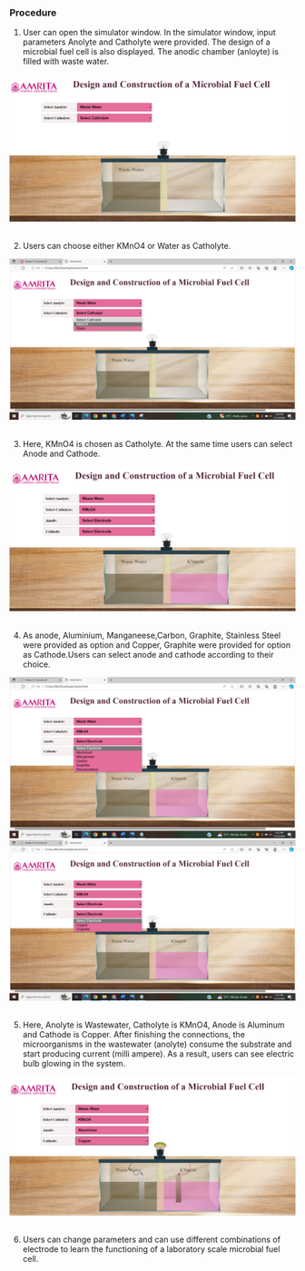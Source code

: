 ### Procedure

1.	User can open the simulator window. In the simulator window,  input parameters Anolyte and Catholyte were provided. The design of a microbial fuel cell is also displayed. The anodic chamber (anloyte) is filled with waste water. 
<img src="images/p1.png" title="" />
&nbsp;

 
2.	Users can choose either KMnO4 or Water as Catholyte.
<img src="images/p2.png" title="" />
&nbsp;

 
3.	Here, KMnO4 is chosen as Catholyte. At the same time users can select Anode and Cathode.  
<img src="images/p3.png" title="" />
&nbsp;

4.	As anode, Aluminium, Manganeese,Carbon, Graphite, Stainless Steel were provided as  option and Copper, Graphite were provided for option as Cathode.Users can select anode and cathode according to their choice. 
<img src="images/p4.png" title="" />
<img src="images/p5.png" title="" />
&nbsp;


 


 

5.	Here, Anolyte is Wastewater, Catholyte is KMnO4, Anode is Aluminum and Cathode is Copper. After finishing the connections, the microorganisms in the wastewater (anolyte) consume the substrate and start producing current (milli ampere). As a result, users can see electric bulb glowing in the system.
<img src="images/p6.png" title="" />
&nbsp;
 

6.	Users can change parameters and can use different combinations of electrode to learn the functioning of a laboratory scale microbial fuel cell.
